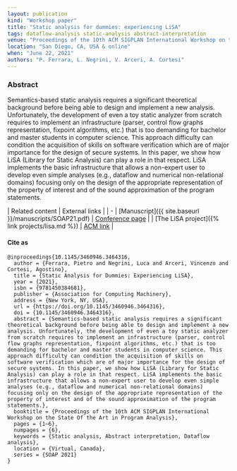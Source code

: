 ```yaml
---
layout: publication
kind: "Workshop paper"
title: "Static analysis for dummies: experiencing LiSA"
tags: dataflow-analysis static-analysis abstract-interpretation
venue: "Proceedings of the 10th ACM SIGPLAN International Workshop on the State Of the Art in Program Analysis (SOAP 2021)"
location: "San Diego, CA, USA & online"
when: "June 22, 2021"
authors: "P. Ferrara, L. Negrini, V. Arceri, A. Cortesi"
---
```


### Abstract

Semantics-based static analysis requires a significant theoretical background before being able to design and implement a new analysis. Unfortunately, the development of even a toy static analyzer from scratch requires to implement an infrastructure (parser, control flow graphs representation, fixpoint algorithms, etc.) that is too demanding for bachelor and master students in computer science. This approach difficulty can condition the acquisition of skills on software verification which are of major importance for the design of secure systems. In this paper, we show how LiSA (Library for Static Analysis) can play a role in that respect. LiSA implements the basic infrastructure that allows a non-expert user to develop even simple analyses (e.g., dataflow and numerical non-relational domains) focusing only on the design of the appropriate representation of the property of interest and of the sound approximation of the program statements.

<div class="divtable" markdown="1"> 

| Related content | External links |
| - 
| [Manuscript]({{ site.baseurl }}/manuscripts/SOAP21.pdf) | [Conference page](https://pldi21.sigplan.org/details/SOAP-2021-papers/6/Static-Analysis-for-Dummies-Experiencing-LiSA) | 
| [The LiSA project]({% link projects/lisa.md %}) | [ACM link](https://dl.acm.org/doi/10.1145/3460946.3464316) | 

 </div>

#### Cite as

```
@inproceedings{10.1145/3460946.3464316,
  author = {Ferrara, Pietro and Negrini, Luca and Arceri, Vincenzo and Cortesi, Agostino},
  title = {Static Analysis for Dummies: Experiencing LiSA},
  year = {2021},
  isbn = {9781450384681},
  publisher = {Association for Computing Machinery},
  address = {New York, NY, USA},
  url = {https://doi.org/10.1145/3460946.3464316},
  doi = {10.1145/3460946.3464316},
  abstract = {Semantics-based static analysis requires a significant theoretical background before being able to design and implement a new analysis. Unfortunately, the development of even a toy static analyzer from scratch requires to implement an infrastructure (parser, control flow graphs representation, fixpoint algorithms, etc.) that is too demanding for bachelor and master students in computer science. This approach difficulty can condition the acquisition of skills on software verification which are of major importance for the design of secure systems. In this paper, we show how LiSA (Library for Static Analysis) can play a role in that respect. LiSA implements the basic infrastructure that allows a non-expert user to develop even simple analyses (e.g., dataflow and numerical non-relational domains) focusing only on the design of the appropriate representation of the property of interest and of the sound approximation of the program statements.},
  booktitle = {Proceedings of the 10th ACM SIGPLAN International Workshop on the State Of the Art in Program Analysis},
  pages = {1–6},
  numpages = {6},
  keywords = {Static analysis, Abstract interpretation, Dataflow analysis},
  location = {Virtual, Canada},
  series = {SOAP 2021}
}
```